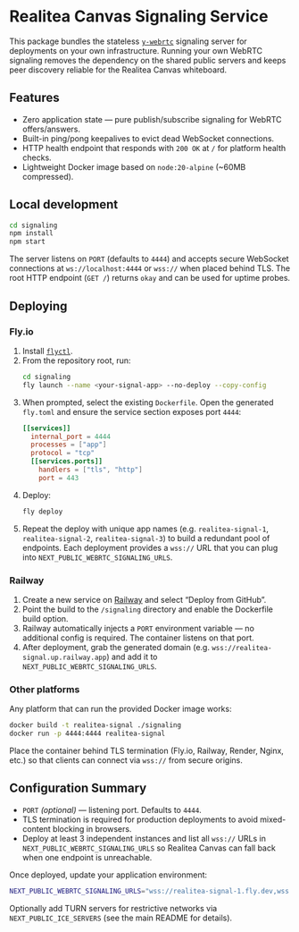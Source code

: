 # Realitea Canvas Signaling Service

This package bundles the stateless [`y-webrtc`](https://github.com/yjs/y-webrtc) signaling server for deployments on your own infrastructure. Running your own WebRTC signaling removes the dependency on the shared public servers and keeps peer discovery reliable for the Realitea Canvas whiteboard.

## Features

- Zero application state — pure publish/subscribe signaling for WebRTC offers/answers.
- Built-in ping/pong keepalives to evict dead WebSocket connections.
- HTTP health endpoint that responds with `200 OK` at `/` for platform health checks.
- Lightweight Docker image based on `node:20-alpine` (~60MB compressed).

## Local development

```bash
cd signaling
npm install
npm start
```

The server listens on `PORT` (defaults to `4444`) and accepts secure WebSocket connections at `ws://localhost:4444` or `wss://` when placed behind TLS. The root HTTP endpoint (`GET /`) returns `okay` and can be used for uptime probes.

## Deploying

### Fly.io

1. Install [`flyctl`](https://fly.io/docs/hands-on/install-flyctl/).
2. From the repository root, run:
   ```bash
   cd signaling
   fly launch --name <your-signal-app> --no-deploy --copy-config
   ```
3. When prompted, select the existing `Dockerfile`. Open the generated `fly.toml` and ensure the service section exposes port `4444`:
   ```toml
   [[services]]
     internal_port = 4444
     processes = ["app"]
     protocol = "tcp"
     [[services.ports]]
       handlers = ["tls", "http"]
       port = 443
   ```
4. Deploy:
   ```bash
   fly deploy
   ```
5. Repeat the deploy with unique app names (e.g. `realitea-signal-1`, `realitea-signal-2`, `realitea-signal-3`) to build a redundant pool of endpoints. Each deployment provides a `wss://` URL that you can plug into `NEXT_PUBLIC_WEBRTC_SIGNALING_URLS`.

### Railway

1. Create a new service on [Railway](https://railway.app/) and select “Deploy from GitHub”.
2. Point the build to the `/signaling` directory and enable the Dockerfile build option.
3. Railway automatically injects a `PORT` environment variable — no additional config is required. The container listens on that port.
4. After deployment, grab the generated domain (e.g. `wss://realitea-signal.up.railway.app`) and add it to `NEXT_PUBLIC_WEBRTC_SIGNALING_URLS`.

### Other platforms

Any platform that can run the provided Docker image works:

```bash
docker build -t realitea-signal ./signaling
docker run -p 4444:4444 realitea-signal
```

Place the container behind TLS termination (Fly.io, Railway, Render, Nginx, etc.) so that clients can connect via `wss://` from secure origins.

## Configuration Summary

- `PORT` *(optional)* — listening port. Defaults to `4444`.
- TLS termination is required for production deployments to avoid mixed-content blocking in browsers.
- Deploy at least 3 independent instances and list all `wss://` URLs in `NEXT_PUBLIC_WEBRTC_SIGNALING_URLS` so Realitea Canvas can fall back when one endpoint is unreachable.

Once deployed, update your application environment:

```bash
NEXT_PUBLIC_WEBRTC_SIGNALING_URLS="wss://realitea-signal-1.fly.dev,wss://realitea-signal-2.fly.dev,wss://realitea-signal-3.fly.dev"
```

Optionally add TURN servers for restrictive networks via `NEXT_PUBLIC_ICE_SERVERS` (see the main README for details).
